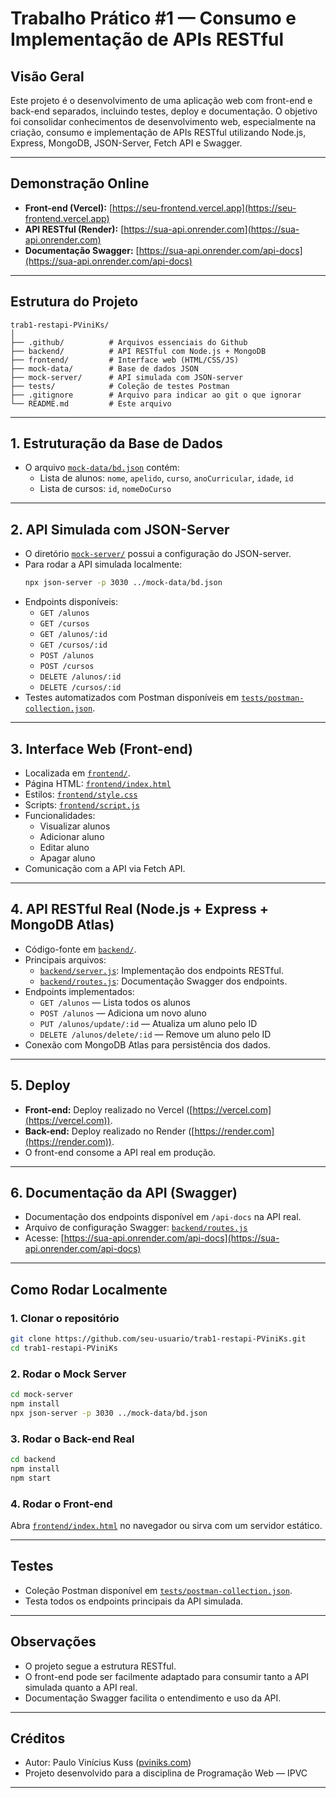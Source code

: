 # Trabalho Prático #1 — Consumo e Implementação de APIs RESTful

## Visão Geral

Este projeto é o desenvolvimento de uma aplicação web com front-end e back-end separados, incluindo testes, deploy e documentação. O objetivo foi consolidar conhecimentos de desenvolvimento web, especialmente na criação, consumo e implementação de APIs RESTful utilizando Node.js, Express, MongoDB, JSON-Server, Fetch API e Swagger.

---

## Demonstração Online

- **Front-end (Vercel):** [https://seu-frontend.vercel.app](https://seu-frontend.vercel.app)
- **API RESTful (Render):** [https://sua-api.onrender.com](https://sua-api.onrender.com)
- **Documentação Swagger:** [https://sua-api.onrender.com/api-docs](https://sua-api.onrender.com/api-docs)

---

## Estrutura do Projeto

```
trab1-restapi-PViniKs/
│
├── .github/          # Arquivos essenciais do Github
├── backend/          # API RESTful com Node.js + MongoDB
├── frontend/         # Interface web (HTML/CSS/JS)
├── mock-data/        # Base de dados JSON
├── mock-server/      # API simulada com JSON-server
├── tests/            # Coleção de testes Postman
├── .gitignore        # Arquivo para indicar ao git o que ignorar
└── README.md         # Este arquivo
```

---

## 1. Estruturação da Base de Dados

- O arquivo [`mock-data/bd.json`](mock-data/bd.json) contém:
  - Lista de alunos: `nome`, `apelido`, `curso`, `anoCurricular`, `idade`, `id`
  - Lista de cursos: `id`, `nomeDoCurso`

---

## 2. API Simulada com JSON-Server

- O diretório [`mock-server/`](mock-server/) possui a configuração do JSON-server.
- Para rodar a API simulada localmente:
  ```sh
  npx json-server -p 3030 ../mock-data/bd.json
  ```
- Endpoints disponíveis:
  - `GET /alunos`
  - `GET /cursos`
  - `GET /alunos/:id`
  - `GET /cursos/:id`
  - `POST /alunos`
  - `POST /cursos`
  - `DELETE /alunos/:id`
  - `DELETE /cursos/:id`
- Testes automatizados com Postman disponíveis em [`tests/postman-collection.json`](tests/postman-collection.json).

---

## 3. Interface Web (Front-end)

- Localizada em [`frontend/`](frontend/).
- Página HTML: [`frontend/index.html`](frontend/index.html)
- Estilos: [`frontend/style.css`](frontend/style.css)
- Scripts: [`frontend/script.js`](frontend/script.js)
- Funcionalidades:
  - Visualizar alunos
  - Adicionar aluno
  - Editar aluno
  - Apagar aluno
- Comunicação com a API via Fetch API.

---

## 4. API RESTful Real (Node.js + Express + MongoDB Atlas)

- Código-fonte em [`backend/`](backend/).
- Principais arquivos:
  - [`backend/server.js`](backend/server.js): Implementação dos endpoints RESTful.
  - [`backend/routes.js`](backend/routes.js): Documentação Swagger dos endpoints.
- Endpoints implementados:
  - `GET /alunos` — Lista todos os alunos
  - `POST /alunos` — Adiciona um novo aluno
  - `PUT /alunos/update/:id` — Atualiza um aluno pelo ID
  - `DELETE /alunos/delete/:id` — Remove um aluno pelo ID
- Conexão com MongoDB Atlas para persistência dos dados.

---

## 5. Deploy

- **Front-end:** Deploy realizado no Vercel ([https://vercel.com](https://vercel.com)).
- **Back-end:** Deploy realizado no Render ([https://render.com](https://render.com)).
- O front-end consome a API real em produção.

---

## 6. Documentação da API (Swagger)

- Documentação dos endpoints disponível em `/api-docs` na API real.
- Arquivo de configuração Swagger: [`backend/routes.js`](backend/routes.js)
- Acesse: [https://sua-api.onrender.com/api-docs](https://sua-api.onrender.com/api-docs)

---

## Como Rodar Localmente

### 1. Clonar o repositório

```sh
git clone https://github.com/seu-usuario/trab1-restapi-PViniKs.git
cd trab1-restapi-PViniKs
```

### 2. Rodar o Mock Server

```sh
cd mock-server
npm install
npx json-server -p 3030 ../mock-data/bd.json
```

### 3. Rodar o Back-end Real

```sh
cd backend
npm install
npm start
```

### 4. Rodar o Front-end

Abra [`frontend/index.html`](frontend/index.html) no navegador ou sirva com um servidor estático.

---

## Testes

- Coleção Postman disponível em [`tests/postman-collection.json`](tests/postman-collection.json).
- Testa todos os endpoints principais da API simulada.

---

## Observações

- O projeto segue a estrutura RESTful.
- O front-end pode ser facilmente adaptado para consumir tanto a API simulada quanto a API real.
- Documentação Swagger facilita o entendimento e uso da API.

---

## Créditos

- Autor: Paulo Vinícius Kuss ([pviniks.com](https://pviniks.com/))
- Projeto desenvolvido para a disciplina de Programação Web — IPVC

---